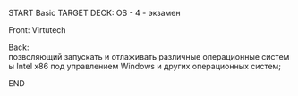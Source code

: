 START
Basic
TARGET DECK: OS - 4 - экзамен

Front: Virtutech  

Back: позволяющий запускать и отлаживать различные операционные системы Intel х86 под управлением Windows и других операционных систем;
<!--ID: 1663427618389-->
END 